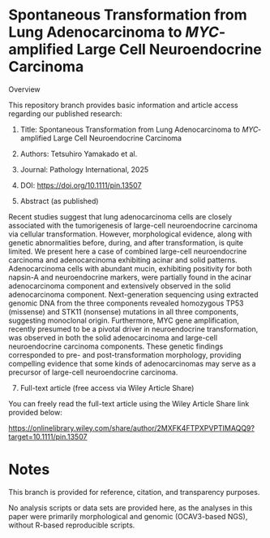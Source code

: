 # Spontaneous Transformation from Lung Adenocarcinoma to <i>MYC</i>‐amplified Large Cell Neuroendocrine Carcinoma
Overview

This repository branch provides basic information and article access regarding our published research:

1) Title: Spontaneous Transformation from Lung Adenocarcinoma to <i>MYC</i>‐amplified Large Cell Neuroendocrine Carcinoma

2) Authors: Tetsuhiro Yamakado et al.

3) Journal: Pathology International, 2025

4) DOI: https://doi.org/10.1111/pin.13507

5) Abstract (as published)

Recent studies suggest that lung adenocarcinoma cells are closely associated with the tumorigenesis of large-cell neuroendocrine carcinoma via cellular transformation. However, morphological evidence, along with genetic abnormalities before, during, and after transformation, is quite limited. We present here a case of combined large-cell neuroendocrine carcinoma and adenocarcinoma exhibiting acinar and solid patterns. Adenocarcinoma cells with abundant mucin, exhibiting positivity for both napsin-A and neuroendocrine markers, were partially found in the acinar adenocarcinoma component and extensively observed in the solid adenocarcinoma component. Next-generation sequencing using extracted genomic DNA from the three components revealed homozygous TP53 (missense) and STK11 (nonsense) mutations in all three components, suggesting monoclonal origin. Furthermore, MYC gene amplification, recently presumed to be a pivotal driver in neuroendocrine transformation, was observed in both the solid adenocarcinoma and large-cell neuroendocrine carcinoma components. These genetic findings corresponded to pre- and post-transformation morphology, providing compelling evidence that some kinds of adenocarcinomas may serve as a precursor of large-cell neuroendocrine carcinoma.


7) Full-text article (free access via Wiley Article Share)

  You can freely read the full-text article using the Wiley Article Share link provided below:

  https://onlinelibrary.wiley.com/share/author/2MXFK4FTPXPVPTIMAQQ9?target=10.1111/pin.13507


# Notes

This branch is provided for reference, citation, and transparency purposes.

No analysis scripts or data sets are provided here, as the analyses in this paper were primarily morphological and genomic (OCAV3-based NGS), without R-based reproducible scripts.
